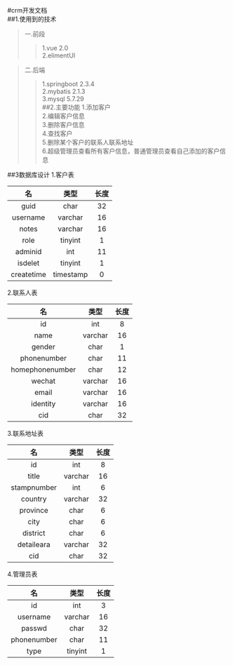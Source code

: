 #crm开发文档  
##1.使用到的技术  
>一.前段  
>>1.vue 2.0    
>>2.elimentUI  

>二.后端  
>>1.springboot 2.3.4  
>>2.mybatis 2.1.3  
>>3.mysql 5.7.29  
##2.主要功能
1.添加客户  
2.编辑客户信息  
3.删除客户信息  
4.查找客户  
5.删除某个客户的联系人联系地址  
6.超级管理员查看所有客户信息，普通管理员查看自己添加的客户信息  

##3数据库设计
1.客户表  

| 名 | 类型 | 长度 |
| :----:| :---: | :----: |
|guid| char | 32 |
|username| varchar | 16 |
|notes| varchar | 16 |
|role| tinyint | 1 |
|adminid| int | 11 |
|isdelet| tinyint | 1 |
|createtime| timestamp | 0 |

2.联系人表  

| 名 | 类型 | 长度 |
| :----:| :---: | :----: |
|id| int | 8 |
|name| varchar | 16 |
|gender| char | 1 |
|phonenumber| char | 11 |
|homephonenumber| char | 12 |
|wechat| varchar | 16 |
|email| varchar | 16 |
|identity| varchar | 16 |
|cid| char | 32 |

3.联系地址表  

| 名 | 类型 | 长度 |
| :----:| :----: | :----: |
|id| int | 8 |
|title| varchar | 16 |
|stampnumber| int | 6 |
|country| varchar | 32 |
|province| char | 6 |
|city| char | 6 |
|district| char | 6 |
|detaileara| varchar | 32 |
|cid| char | 32 |


4.管理员表  

| 名 | 类型 | 长度 |
| :----:| :---: | :----: |
|id| int | 3 |
|username| varchar | 16 |
|passwd| char | 32 |
|phonenumber| char | 11 |
|type| tinyint | 1 |
